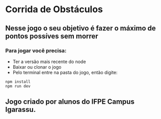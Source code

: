 # Corrida de Obstáculos
## Nesse jogo o seu objetivo é fazer o máximo de pontos possíves sem morrer
### Para jogar você precisa:
* Ter a versão mais recente do node
* Baixar ou clonar o jogo
* Pelo terminal entre na pasta do jogo, então digite:
``` 
npm install
npm run dev
``` 

## Jogo criado por alunos do IFPE Campus Igarassu.
